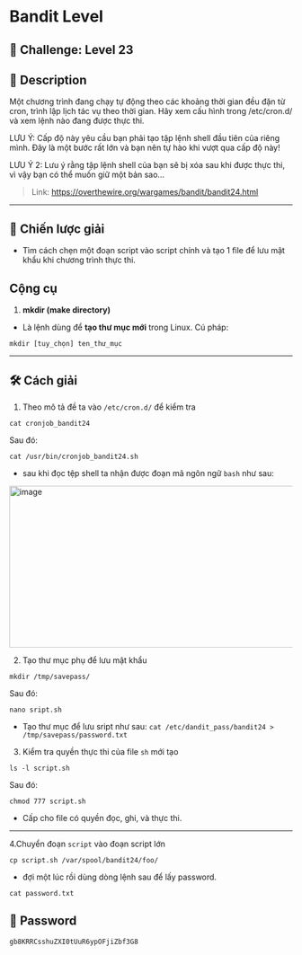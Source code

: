 
# Bandit Level

## 🧩 Challenge: Level 23

## 📝 Description
Một chương trình đang chạy tự động theo các khoảng thời gian đều đặn từ cron, trình lập lịch tác vụ theo thời gian. Hãy xem cấu hình trong /etc/cron.d/ và xem lệnh nào đang được thực thi.

LƯU Ý: Cấp độ này yêu cầu bạn phải tạo tập lệnh shell đầu tiên của riêng mình. Đây là một bước rất lớn và bạn nên tự hào khi vượt qua cấp độ này!

LƯU Ý 2: Lưu ý rằng tập lệnh shell của bạn sẽ bị xóa sau khi được thực thi, vì vậy bạn có thể muốn giữ một bản sao…


> Link: https://overthewire.org/wargames/bandit/bandit24.html

---

## 🧠 Chiến lược giải
- Tìm cách chẹn một đoạn script vào script chính và tạo 1 file để lưu mật khẩu khi chương trình thực thi.

## Cộng cụ

1. **mkdir (make directory)**
- Là lệnh dùng để **tạo thư mục mới** trong Linux.
Cú pháp:
```
mkdir [tuy_chọn] ten_thư_mục
```
---


## 🛠️ Cách giải
1. Theo mô tả đề ta vào `/etc/cron.d/` để kiểm tra

```
cat cronjob_bandit24
```
Sau đó:
```
cat /usr/bin/cronjob_bandit24.sh
```
- sau khi đọc tệp shell ta nhận được đoạn mã ngôn ngữ `bash` như sau:
  
<img width="560" height="288" alt="image" src="https://github.com/user-attachments/assets/a209b67b-1a6a-4d65-b23a-1c2aa2881c36" />

2. Tạo thư mục phụ để lưu mật khẩu

```
mkdir /tmp/savepass/
```
Sau đó:
```
nano sript.sh
```
- Tạo thư mục để lưu sript như sau: `cat /etc/dandit_pass/bandit24 > /tmp/savepass/password.txt  `

3. Kiểm tra quyền thực thi của file `sh` mới tạo

```
ls -l script.sh
```
Sau đó:

```
chmod 777 script.sh
```
- Cấp cho file có quyền đọc, ghi, và thực thi.
---

4.Chuyển đoạn `script` vào đoạn script lớn

```
cp script.sh /var/spool/bandit24/foo/
```
- đợi một lúc rồi dùng dòng lệnh sau để lấy password.

```
cat password.txt
```

## 🏁 Password

```
gb8KRRCsshuZXI0tUuR6ypOFjiZbf3G8
```

